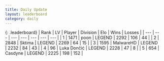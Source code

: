 ```yaml
---
title: Daily Update
layout: leaderboard
category: daily
---
```


{: .leaderboard}
| Rank | LV | Player | Division | Elo | Wins | Losses |
| --- | --- | --- | --- | --- | --- | --- |
| <span data-change="0">1</span> | 1471 | <span title="ID: 540690">poon</span> | LEGEND | <span data-change="10">2292</span> | <span data-change="2">106</span> | <span data-change="0">44</span> |
| <span data-change="0">2</span> | 2848 | <span title="ID: 353063">Sktima</span> | LEGEND | <span data-change="-6">2269</span> | <span data-change="3">64</span> | <span data-change="2">15</span> |
| <span data-change="19">3</span> | 1595 | <span title="ID: 261794">MalwareHD</span> | LEGEND | <span data-change="49">2232</span> | <span data-change="7">84</span> | <span data-change="1">43</span> |
| <span data-change="4">4</span> | 96 | <span title="ID: 632030">Luka Dončić</span> | LEGEND | <span data-change="15">2228</span> | <span data-change="2">47</span> | <span data-change="0">8</span> |
| <span data-change="4">5</span> | 654 | <span title="ID: 428886">Casdyne</span> | LEGEND | <span data-change="14">2225</span> | <span data-change="4">198</span> | <span data-change="1">152</span> |